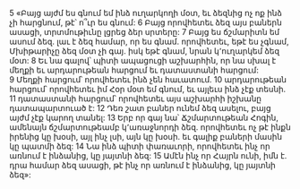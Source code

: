 5 «Բայց այժմ ես գնում եմ ինձ ուղարկողի մօտ, եւ ձեզնից ոչ ոք ինձ չի հարցնում, թէ՝ ո՞ւր ես գնում: 6 Բայց որովհետեւ ձեզ այս բաներն ասացի, տրտմութիւնը լցրեց ձեր սրտերը: 7 Բայց ես ճշմարիտն եմ ասում ձեզ. լաւ է ձեզ համար, որ ես գնամ. որովհետեւ, եթէ ես չգնամ, Մխիթարիչը ձեզ մօտ չի գայ. իսկ եթէ գնամ, նրան կ՚ուղարկեմ ձեզ մօտ: 8 Եւ նա գալով՝ պիտի ապացուցի աշխարհին, որ նա սխալ է մեղքի եւ արդարութեան հարցում եւ դատաստանի հարցում: 9 Մեղքի հարցում՝ որովհետեւ ինձ չեն հաւատում. 10 արդարութեան հարցում՝ որովհետեւ իմ Հօր մօտ եմ գնում, եւ այլեւս ինձ չէք տեսնի. 11 դատաստանի հարցում՝ որովհետեւ այս աշխարհի իշխանը դատապարտուած է:
12 Դեռ շատ բաներ ունեմ ձեզ ասելու, բայց այժմ չէք կարող տանել: 13 Երբ որ գայ նա՝ Ճշմարտութեան Հոգին, ամենայն ճշմարտութեամբ կ՚առաջնորդի ձեզ. որովհետեւ ոչ թէ ինքն իրենից կը խօսի, այլ ինչ լսի, այն կը խօսի. եւ գալիք բաների մասին կը պատմի ձեզ: 14 Նա ինձ պիտի փառաւորի, որովհետեւ ինչ որ առնում է ինձանից, կը յայտնի ձեզ: 15 Ամէն ինչ որ Հայրն ունի, իմն է. դրա համար ձեզ ասացի, թէ ինչ որ առնում է ինձանից, կը յայտնի ձեզ»:
